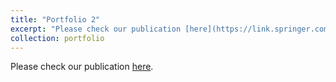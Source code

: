 ```yaml
---
title: "Portfolio 2"
excerpt: "Please check our publication [here](https://link.springer.com/chapter/10.1007/978-3-031-25082-8_22). <br/><img src='/files/portfolio/poster2.png'>"
collection: portfolio
---
```


Please check our publication [here](https://link.springer.com/chapter/10.1007/978-3-031-25082-8_22).
